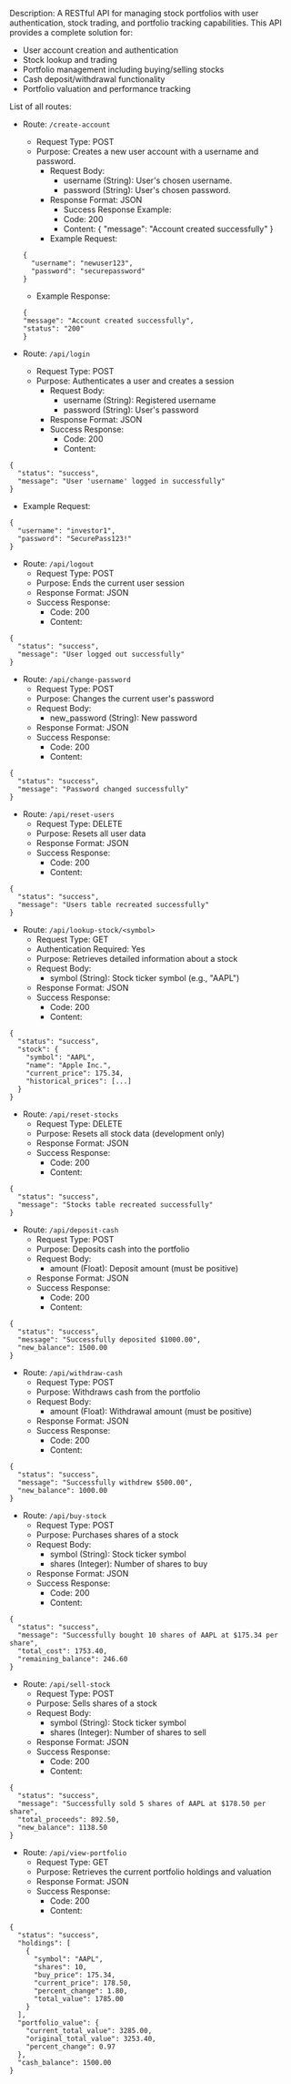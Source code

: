 Description: A RESTful API for managing stock portfolios with user authentication, stock trading, and portfolio tracking capabilities.
This API provides a complete solution for:
- User account creation and authentication
- Stock lookup and trading
- Portfolio management including buying/selling stocks
- Cash deposit/withdrawal functionality
- Portfolio valuation and performance tracking

List of all routes:
- Route: ```/create-account```
  - Request Type: POST
  - Purpose: Creates a new user account with a username and password.
    - Request Body:
      - username (String): User's chosen username.
      - password (String): User's chosen password.
    - Response Format: JSON
      - Success Response Example:
      - Code: 200
      - Content: { "message": "Account created successfully" }
    - Example Request:
  ```
  {
    "username": "newuser123",
    "password": "securepassword"
  }
  ```
  
    - Example Response:
  ```
  {
  "message": "Account created successfully",
  "status": "200"
  }
  ```

- Route: `/api/login`
  - Request Type: POST
  - Purpose: Authenticates a user and creates a session
    - Request Body:
      - username (String): Registered username
      - password (String): User's password
    - Response Format: JSON
    - Success Response:
      - Code: 200
      - Content:
```
{
  "status": "success",
  "message": "User 'username' logged in successfully"
}
```
  - Example Request:
```
{
  "username": "investor1",
  "password": "SecurePass123!"
}
```
- Route: `/api/logout`
  - Request Type: POST
  - Purpose: Ends the current user session
  - Response Format: JSON
  - Success Response:
    - Code: 200
    - Content:
```
{
  "status": "success",
  "message": "User logged out successfully"
}
```
- Route: `/api/change-password`
  - Request Type: POST
  - Purpose: Changes the current user's password
  - Request Body:
    - new_password (String): New password
  - Response Format: JSON
  - Success Response:
    - Code: 200
    - Content:
```
{
  "status": "success",
  "message": "Password changed successfully"
}
```
- Route: `/api/reset-users`
  - Request Type: DELETE
  - Purpose: Resets all user data
  - Response Format: JSON
  - Success Response:
    - Code: 200
    - Content:
```
{
  "status": "success",
  "message": "Users table recreated successfully"
}
```

- Route: `/api/lookup-stock/<symbol>`
  - Request Type: GET
  - Authentication Required: Yes
  - Purpose: Retrieves detailed information about a stock
  - Request Body:
    - symbol (String): Stock ticker symbol (e.g., "AAPL")
  - Response Format: JSON
  - Success Response:
    - Code: 200
    - Content:
```
{
  "status": "success",
  "stock": {
    "symbol": "AAPL",
    "name": "Apple Inc.",
    "current_price": 175.34,
    "historical_prices": [...]
  }
}
```
- Route: `/api/reset-stocks`
  - Request Type: DELETE
  - Purpose: Resets all stock data (development only)
  - Response Format: JSON
  - Success Response:
    - Code: 200
    - Content:
```
{
  "status": "success",
  "message": "Stocks table recreated successfully"
}
```

- Route: `/api/deposit-cash`
  - Request Type: POST
  - Purpose: Deposits cash into the portfolio
  - Request Body:
    - amount (Float): Deposit amount (must be positive)
  - Response Format: JSON
  - Success Response:
    - Code: 200
    - Content:
```
{
  "status": "success",
  "message": "Successfully deposited $1000.00",
  "new_balance": 1500.00
}
```
- Route: `/api/withdraw-cash`
  - Request Type: POST
  - Purpose: Withdraws cash from the portfolio
  - Request Body:
    - amount (Float): Withdrawal amount (must be positive)
  - Response Format: JSON
  - Success Response:
    - Code: 200
    - Content:
```
{
  "status": "success",
  "message": "Successfully withdrew $500.00",
  "new_balance": 1000.00
}
```
- Route: `/api/buy-stock`
  - Request Type: POST
  - Purpose: Purchases shares of a stock
  - Request Body:
    - symbol (String): Stock ticker symbol
    - shares (Integer): Number of shares to buy
  - Response Format: JSON
  - Success Response:
    - Code: 200
    - Content:
```
{
  "status": "success",
  "message": "Successfully bought 10 shares of AAPL at $175.34 per share",
  "total_cost": 1753.40,
  "remaining_balance": 246.60
}
```
- Route: `/api/sell-stock`
  - Request Type: POST
  - Purpose: Sells shares of a stock
  - Request Body:
    - symbol (String): Stock ticker symbol
    - shares (Integer): Number of shares to sell
  - Response Format: JSON
  - Success Response:
    - Code: 200
    - Content:
```
{
  "status": "success",
  "message": "Successfully sold 5 shares of AAPL at $178.50 per share",
  "total_proceeds": 892.50,
  "new_balance": 1138.50
}
```
- Route: `/api/view-portfolio`
  - Request Type: GET
  - Purpose: Retrieves the current portfolio holdings and valuation
  - Response Format: JSON
  - Success Response:
    - Code: 200
    - Content:
```
{
  "status": "success",
  "holdings": [
    {
      "symbol": "AAPL",
      "shares": 10,
      "buy_price": 175.34,
      "current_price": 178.50,
      "percent_change": 1.80,
      "total_value": 1785.00
    }
  ],
  "portfolio_value": {
    "current_total_value": 3285.00,
    "original_total_value": 3253.40,
    "percent_change": 0.97
  },
  "cash_balance": 1500.00
}
```
